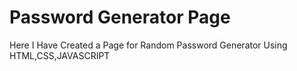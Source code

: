 # Password Generator Page
 Here I Have Created a Page for Random Password Generator Using HTML,CSS,JAVASCRIPT
